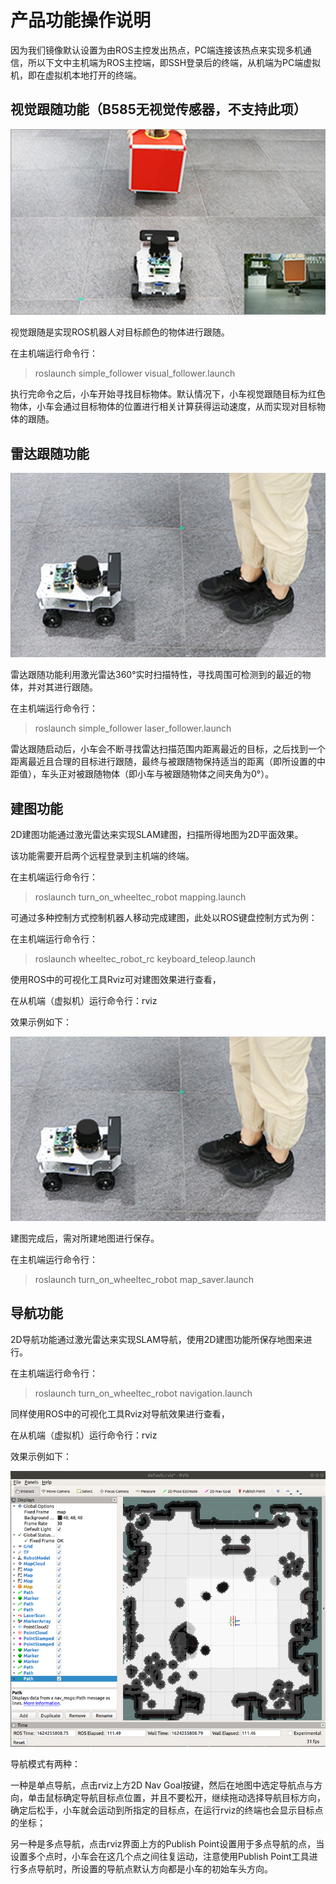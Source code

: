 # 产品功能操作说明

因为我们镜像默认设置为由ROS主控发出热点，PC端连接该热点来实现多机通信，所以下文中主机端为ROS主控端，即SSH登录后的终端，从机端为PC端虚拟机，即在虚拟机本地打开的终端。

## 视觉跟随功能（B585无视觉传感器，不支持此项）


![](P30shangshou.png)


视觉跟随是实现ROS机器人对目标颜色的物体进行跟随。



在主机端运行命令行：



> roslaunch simple_follower visual_follower.launch 



执行完命令之后，小车开始寻找目标物体。默认情况下，小车视觉跟随目标为红色物体，小车会通过目标物体的位置进行相关计算获得运动速度，从而实现对目标物体的跟随。



## 雷达跟随功能



![](P31shangshou.png)



雷达跟随功能利用激光雷达360°实时扫描特性，寻找周围可检测到的最近的物体，并对其进行跟随。



在主机端运行命令行：



> roslaunch simple_follower laser_follower.launch



雷达跟随启动后，小车会不断寻找雷达扫描范围内距离最近的目标，之后找到一个距离最近且合理的目标进行跟随，最终与被跟随物保持适当的距离（即所设置的中距值），车头正对被跟随物体（即小车与被跟随物体之间夹角为0°）。



## 建图功能

2D建图功能通过激光雷达来实现SLAM建图，扫描所得地图为2D平面效果。

该功能需要开启两个远程登录到主机端的终端。

在主机端运行命令行：



> roslaunch turn_on_wheeltec_robot mapping.launch



可通过多种控制方式控制机器人移动完成建图，此处以ROS键盘控制方式为例：

在主机端运行命令行：



> roslaunch wheeltec_robot_rc keyboard_teleop.launch



使用ROS中的可视化工具Rviz可对建图效果进行查看，

在从机端（虚拟机）运行命令行：rviz

效果示例如下：


![](P31shangshou.png)


建图完成后，需对所建地图进行保存。

在主机端运行命令行：



> roslaunch turn_on_wheeltec_robot map_saver.launch



## 导航功能

2D导航功能通过激光雷达来实现SLAM导航，使用2D建图功能所保存地图来进行。

在主机端运行命令行：



> roslaunch turn_on_wheeltec_robot navigation.launch 



同样使用ROS中的可视化工具Rviz对导航效果进行查看，

在从机端（虚拟机）运行命令行：rviz

效果示例如下：

![](P33shangshou.png)



导航模式有两种：

一种是单点导航，点击rviz上方2D Nav Goal按键，然后在地图中选定导航点与方向，单击鼠标确定导航目标点位置，并且不要松开，继续拖动选择导航目标方向，确定后松手，小车就会运动到所指定的目标点，在运行rviz的终端也会显示目标点的坐标；

另一种是多点导航，点击rviz界面上方的Publish Point设置用于多点导航的点，当设置多个点时，小车会在这几个点之间往复运动，注意使用Publish Point工具进行多点导航时，所设置的导航点默认方向都是小车的初始车头方向。

